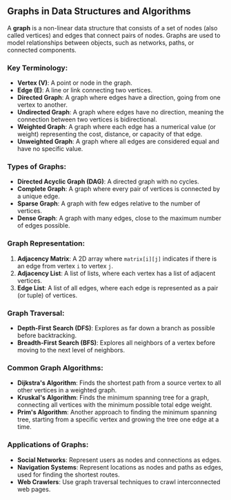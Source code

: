 ## Graphs in Data Structures and Algorithms

A **graph** is a non-linear data structure that consists of a set of nodes (also called vertices) and edges that connect pairs of nodes. Graphs are used to model relationships between objects, such as networks, paths, or connected components.

### Key Terminology:
- **Vertex (V)**: A point or node in the graph.
- **Edge (E)**: A line or link connecting two vertices.
- **Directed Graph**: A graph where edges have a direction, going from one vertex to another.
- **Undirected Graph**: A graph where edges have no direction, meaning the connection between two vertices is bidirectional.
- **Weighted Graph**: A graph where each edge has a numerical value (or weight) representing the cost, distance, or capacity of that edge.
- **Unweighted Graph**: A graph where all edges are considered equal and have no specific value.

### Types of Graphs:
- **Directed Acyclic Graph (DAG)**: A directed graph with no cycles.
- **Complete Graph**: A graph where every pair of vertices is connected by a unique edge.
- **Sparse Graph**: A graph with few edges relative to the number of vertices.
- **Dense Graph**: A graph with many edges, close to the maximum number of edges possible.

### Graph Representation:
1. **Adjacency Matrix**: A 2D array where `matrix[i][j]` indicates if there is an edge from vertex `i` to vertex `j`.
2. **Adjacency List**: A list of lists, where each vertex has a list of adjacent vertices.
3. **Edge List**: A list of all edges, where each edge is represented as a pair (or tuple) of vertices.

### Graph Traversal:
- **Depth-First Search (DFS)**: Explores as far down a branch as possible before backtracking.
- **Breadth-First Search (BFS)**: Explores all neighbors of a vertex before moving to the next level of neighbors.

### Common Graph Algorithms:
- **Dijkstra's Algorithm**: Finds the shortest path from a source vertex to all other vertices in a weighted graph.
- **Kruskal's Algorithm**: Finds the minimum spanning tree for a graph, connecting all vertices with the minimum possible total edge weight.
- **Prim's Algorithm**: Another approach to finding the minimum spanning tree, starting from a specific vertex and growing the tree one edge at a time.

### Applications of Graphs:
- **Social Networks**: Represent users as nodes and connections as edges.
- **Navigation Systems**: Represent locations as nodes and paths as edges, used for finding the shortest routes.
- **Web Crawlers**: Use graph traversal techniques to crawl interconnected web pages.
